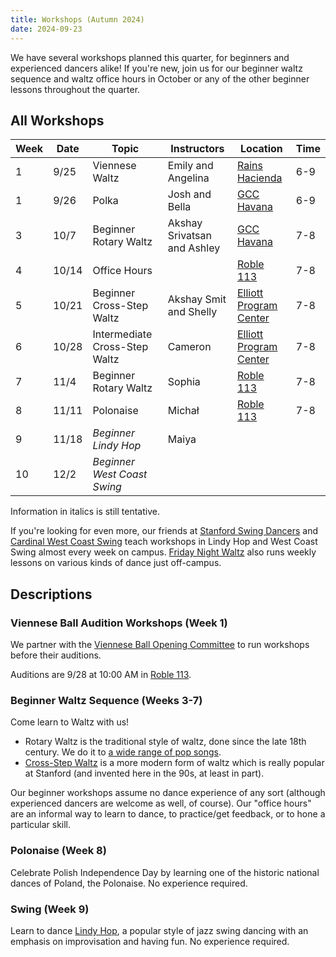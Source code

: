```yaml
---
title: Workshops (Autumn 2024)
date: 2024-09-23
---
```


We have several workshops planned this quarter, for beginners and experienced
dancers alike!  If you're new, join us for our beginner waltz sequence and
waltz office hours in October or any of the other beginner lessons throughout
the quarter.

<!--more-->

## All Workshops

| Week | Date  | Topic                         | Instructors                 | Location                      | Time |
|------|-------|-------------------------------|-----------------------------|-------------------------------|------|
| 1    | 9/25  | Viennese Waltz                | Emily and Angelina          | [Rains Hacienda][rains]       | 6-9  |
| 1    | 9/26  | Polka                         | Josh and Bella              | [GCC Havana][gcc]             | 6-9  |
| 3    | 10/7  | Beginner Rotary Waltz         | Akshay Srivatsan and Ashley | [GCC Havana][gcc]             | 7-8  |
| 4    | 10/14 | Office Hours                  |                             | [Roble 113][roble]            | 7-8  |
| 5    | 10/21 | Beginner Cross-Step Waltz     | Akshay Smit and Shelly      | [Elliott Program Center][epc] | 7-8  |
| 6    | 10/28 | Intermediate Cross-Step Waltz | Cameron                     | [Elliott Program Center][epc] | 7-8  |
| 7    | 11/4  | Beginner Rotary Waltz         | Sophia                      | [Roble 113][roble]            | 7-8  |
| 8    | 11/11 | Polonaise                     | Michał                      | [Roble 113][roble]            | 7-8  |
| 9    | 11/18 | _Beginner Lindy Hop_          | Maiya                       |                               |      |
| 10   | 12/2  | _Beginner West Coast Swing_   |                             |                               |      |

Information in italics is still tentative.

If you're looking for even more, our friends at [Stanford Swing Dancers][ssd]
and [Cardinal West Coast Swing][wcs] teach workshops in Lindy Hop and West
Coast Swing almost every week on campus. [Friday Night Waltz][fnw] also runs
weekly lessons on various kinds of dance just off-campus.

## Descriptions

### Viennese Ball Audition Workshops (Week 1)

We partner with the [Viennese Ball Opening
Committee](https://vienneseball.stanford.edu) to run workshops before their
auditions.

Auditions are 9/28 at 10:00 AM in [Roble 113][roble].

### Beginner Waltz Sequence (Weeks 3-7)

Come learn to Waltz with us!
* Rotary Waltz is the traditional style of waltz, done since the late 18th
century.  We do it to [a wide range of pop songs][lod-rotary].
* [Cross-Step Waltz][xstep] is a more modern form of waltz which is really
popular at Stanford (and invented here in the 90s, at least in part).

Our beginner workshops assume no dance experience of any sort (although
experienced dancers are welcome as well, of course).  Our "office hours" are an
informal way to learn to dance, to practice/get feedback, or to hone a
particular skill.

### Polonaise (Week 8)

Celebrate Polish Independence Day by learning one of the historic national
dances of Poland, the Polonaise.  No experience required.

### Swing (Week 9)

Learn to dance [Lindy Hop][lod-lindy], a popular style of jazz swing dancing
with an emphasis on improvisation and having fun.  No experience required.

[lod-rotary]: https://open.spotify.com/playlist/4sGCGgIXR28EQL3oOd1GO4
[lod-lindy]: https://www.libraryofdance.org/dances/lindy-hop/
[xstep]: https://socialdance.stanford.edu/syllabi/cross-step_waltz.htm
[epc]: /info/locations/#elliott-program-center
[roble]: /info/locations/#roble-gym
[gcc]: /info/locations/#graduate-community-center
[rains]: /info/locations/#rains-houses
[ssd]: https://swing.stanford.edu
[wcs]: https://www.facebook.com/cardinalswing/
[fnw]: http://fridaynightwaltz.com/
